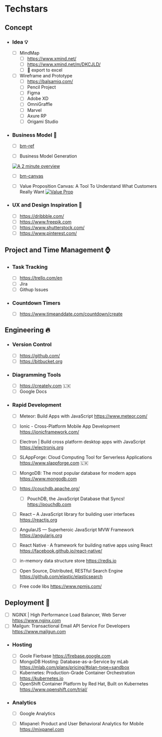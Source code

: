 # Techstars

## Concept
* ### Idea  :bulb:
  - [ ] MindMap
    - [ ] https://www.xmind.net/
    - [ ] https://www.xmind.net/m/DKCJLD/
    - [ ]  :key: export to excel 
  - [ ] Wireframe and Prototype
    - [ ] https://balsamiq.com/
    - [ ] Pencil Project
    - [ ] Figma
    - [ ] Adobe XD
    - [ ] OmniGraffle
    - [ ] Marvel
    - [ ] Axure RP
    - [ ] Origami Studio
  
* ### Business Model :rocket:

  - [ ] [bm-ref](https://www.strategyzer.com/canvas/business-model-canvas)
  
  - [ ] Business Model Generation
  
   [![A 2 minute overview](https://www.strategyzer.com/hubfs/Strategyzer_November2018%20Theme/images/online-course-what-you-get-videos-f882b4b0bd381989e6ec094a80fe6ba92a6fc3a5053ca45154d3e364a3a96374.svg)](https://vimeo.com/78350794)

  
  - [ ] [bm-canvas](https://github.com/anjana-somathilake/Techstars/blob/master/Business%20Model/the-business-model-canvas.pdf)

  - [ ] Value Proposition Canvas: A Tool To Understand What Customers Really Want
   [![Value Prop](https://img.youtube.com/vi/ReM1uqmVfP0/maxresdefault.jpg)](https://youtu.be/ReM1uqmVfP0)
    

* ### UX and Design Inspiration  :high_heel:
  - [ ] https://dribbble.com/
  - [ ] https://www.freepik.com
  - [ ] https://www.shutterstock.com/
  - [ ] https://www.pinterest.com/

## Project and Time Management  :watch:

* ### Task Tracking
  - [ ] https://trello.com/en
  - [ ] Jira
  - [ ] Githup Issues
  
*  ### Countdown Timers

    - [ ] https://www.timeanddate.com/countdown/create
    
## Engineering  :fire:

* ### Version Control
  - [ ] https://github.com/
  - [ ] https://bitbucket.org
  
* ### Diagramming Tools
  - [ ] https://creately.com 🇱🇰
  - [ ] Google Docs
  
* ### Rapid Development
  - [ ] Meteor: Build Apps with JavaScript https://www.meteor.com/
  - [ ] Ionic - Cross-Platform Mobile App Development https://ionicframework.com/ 
  - [ ] Electron | Build cross platform desktop apps with JavaScript https://electronjs.org
  - [ ] SLAppForge: Cloud Computing Tool for Serverless Applications https://www.slappforge.com 🇱🇰
  - [ ] MongoDB: The most popular database for modern apps https://www.mongodb.com
  - [ ] https://couchdb.apache.org/
    - [ ] PouchDB, the JavaScript Database that Syncs!  https://pouchdb.com 
  - [ ] React – A JavaScript library for building user interfaces https://reactjs.org
  - [ ] AngularJS — Superheroic JavaScript MVW Framework https://angularjs.org
  - [ ] React Native · A framework for building native apps using React https://facebook.github.io/react-native/
  - [ ] in-memory data structure store https://redis.io
  - [ ] Open Source, Distributed, RESTful Search Engine https://github.com/elastic/elasticsearch
  - [ ] Free code libs https://www.npmjs.com/
    
  
## Deployment  :beers:

  - [ ] NGINX | High Performance Load Balancer, Web Server https://www.nginx.com
  - [ ] Mailgun: Transactional Email API Service For Developers https://www.mailgun.com
  
* ### Hosting
  - [ ] Goole Fierbase https://firebase.google.com  
  - [ ] MongoDB Hosting: Database-as-a-Service by mLab https://mlab.com/plans/pricing/#plan-type=sandbox
  - [ ] Kubernetes: Production-Grade Container Orchestration https://kubernetes.io
  - [ ] OpenShift Container Platform by Red Hat, Built on Kubernetes https://www.openshift.com/trial/
 
* ### Analytics
  - [ ] Google Analytics
  - [ ] Mixpanel: Product and User Behavioral Analytics for Mobile https://mixpanel.com
  
  
  
  
  
